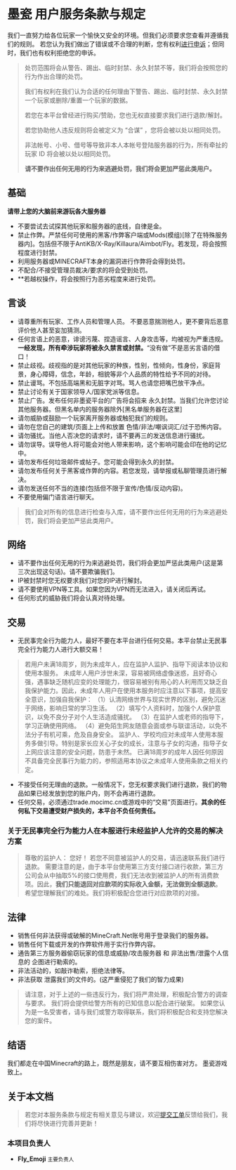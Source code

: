 # 墨瓷 用户服务条款与规定

我们一直努力给各位玩家一个愉快又安全的环境。但我们必须要求您查看并遵循我们的规则。
若您认为我们做出了错误或不合理的判断，您有权利[进行申诉](https://wiki.mocimc.cn/#!docs/appeal.md)；但同时，我们也有权利拒绝您的申诉。

> 处罚范围将会从警告、踢出、临时封禁、永久封禁不等，我们将会按照您的行为作出合理的处罚。
> 
> 我们有权利在我们认为合适的任何理由下警告、踢出、临时封禁、永久封禁一个玩家或删除/重置一个玩家的数据。
> 
> 若您在本平台曾经进行购买/赞助，您也无权直接要求我们进行退款/解封。
> 
> 若您协助他人违反规则将会被定义为 “合谋” ，您将会被以处以相同处罚。
> 
> 非法帐号、小号、借号等导致非本人本帐号登陆服务器的行为，所有牵扯的玩家 ID 将会被以处以相同处罚。
> 
> **请不要作出任何无用的行为来逃避处罚，我们将会更加严惩此类用户。**


## 基础
**请带上您的大脑前来游玩各大服务器**

- 不要尝试去试探其他玩家和服务器的底线，自律是金。
- 禁止作弊。严禁任何可使用的黑客/作弊客户端或Mods(模组)[除了在特殊服务器内]。包括但不限于AntiKB/X-Ray/Killaura/Aimbot/Fly。若发现，将会按照程度进行封禁。
- 利用服务器或MINECRAFT本身的漏洞进行作弊将会得到处罚。
- 不配合/不接受管理员裁决/要求的将会受到处罚。
- **若越权操作，将会按照行为恶劣程度来进行处罚。
## 言谈

- 请尊重所有玩家、工作人员和管理人员。 不要恶意揣测他人，更不要背后恶意评价他人甚至妄加猜测。
- 任何言语上的恶意，诽谤污蔑、捏造谣言、人身攻击等，均被视为严重违规。**一经发现，所有牵涉玩家将被永久禁言或封禁。**“没有做”不是恶劣言语的借口！
- 禁止歧视。歧视指的是对其他玩家的种族，性别，性倾向，性身份，家庭背景，身心障碍，信念，年龄，相貌等非个人品质的特性给予不同的对待。
- 禁止谩骂。不包括高端黑和无脏字对骂。骂人也请您把嘴巴放干净点。
- 禁止讨论有关于国家领导人/国家党派等信息。
- 禁止广告。发布任何非墨瓷平台的广告将会招来 永久封禁。当我们允许您讨论其他服务器。但黑名单内的服务器除外[黑名单服务器在这里]
- 请勿威胁或鼓励一个玩家离开服务器或触犯我们的规则。
- 请勿在您自己的建筑/页面上上传和放置 色情/非法/嘲讽词汇/过于恐怖内容。
- 请勿骚扰。当他人否决您的请求时，请不要再三的发送信息进行骚扰。
- 请勿误导。误导他人将可能会对他人带来影响，这个影响可能会印在他的记忆中。
- 请勿发布任何垃圾邮件或帖子。您可能会得到永久的封禁。
- 请勿发布任何关于黑客或作弊的内容。若您发现，请举报或私聊管理员进行解决。
- 请勿发送任何不当的连接(包括但不限于宣传/色情/反动内容)。
- 不要使用偏门语言进行聊天。

> 我们会对所有的信息进行检查与入库，请不要作出任何无用的行为来逃避处罚，我们将会更加严惩此类用户。


## 网络
- 请不要作出任何无用的行为来逃避处罚，我们将会更加严惩此类用户(这是第三次出现这句话)。请不要欺骗我们。
- IP被封禁时您无权要求我们对您的IP进行解封。
- 请不要使用VPN等工具。如果您因为VPN而无法进入，请关闭后再试。
- 任何形式的威胁我们将会认真对待处理。

## 交易

- 无民事完全行为能力人，最好不要在本平台进行任何交易。本平台禁止无民事完全行为能力人进行大额交易！

> 若用户未满18周岁，则为未成年人，应在监护人监护、指导下阅读本协议和使用本服务。
> 未成年人用户涉世未深，容易被网络虚像迷惑，且好奇心强，遇事缺乏随机应变的处理能力，很容易被别有用心的人利用而又缺乏自我保护能力。因此，未成年人用户在使用本服务时应注意以下事项，提高安全意识，加强自我保护：
>     （1）认清网络世界与现实世界的区别，避免沉迷于网络，影响日常的学习生活。
>     （2）填写个人资料时，加强个人保护意识，以免不良分子对个人生活造成骚扰。
>     （3）在监护人或老师的指导下，学习正确使用网络。
>     （4）避免陌生网友随意会面或参与联谊活动，以免不法分子有机可乘，危及自身安全。
> 监护人、学校均应对未成年人使用本服务多做引导。特别是家长应关心子女的成长，注意与子女的沟通，指导子女上网应该注意的安全问题，防患于未然。
> 已满18周岁的成年人因任何原因不具备完全民事行为能力的，参照适用本协议之未成年人使用条款之相关约定。

- 不接受任何无理由的退款。一般情况下，您无权要求我们进行退款，我们的物品如果已经发放到您的账户内，则不会再进行退款。
- 任何交易，必须通过trade.mocimc.cn或游戏中的“交易”页面进行。**其余的任何私下交易遭受财产损失的，本平台不负任何责任。**

### 关于无民事完全行为能力人在本服进行未经监护人允许的交易的解决方案
> 尊敬的监护人：
>     您好！
>     若您不同意被监护人的交易，请迅速联系我们进行退款。
>     需要注意的是，由于本平台使用第三方支付接口进行收款，第三方公司会从中抽取5%的接口使用费，我们无法收到被监护人的所有消费款项。因此，**我们只能退回对应款项的实际收入金额，无法做到全额退款**。
>     希望您理解我们的难处。我们将积极配合您进行对应款项的对接。

## 法律

- 销售任何非法获得或破解的MineCraft.Net账号用于登录我们的服务器。
- 销售任何下载或开发的作弊软件用于实行作弊内容。
- 通告第三方服务器偷窃玩家的信息或威胁/攻击服务器 和 非法出售/泄露个人信息的 企图进行勒索的。
- 非法活动的，如敲诈勒索，拒绝法律等。
- 非法获取 泄露我们的文件的。(这严重侵犯了我们的智力成果)

> 请注意，对于上述的一些违反行为，我们将严肃处理，积极配合警方的调查与要求。
> 我们将会提供给警方所有的已知信息以配合进行破案。
> 如果您认为是一名受害者，请与我们或警方取得联系，我们将积极配合和支持您解决您的案件。


## 结语

我们都走在中国Minecraft的路上，既然是朋友，请不要互相伤害对方。
墨瓷游戏致上。

## 关于本文档

> 若您对本服务条款与规定有相关意见与建议，欢迎[提交工单](https://git.carmwork.com/MociStudio/Rules/issues/new)反馈给我们，我们将尽快进行完善并更新！

### 本项目负责人
- **Fly_Emoji** `主要负责人`


